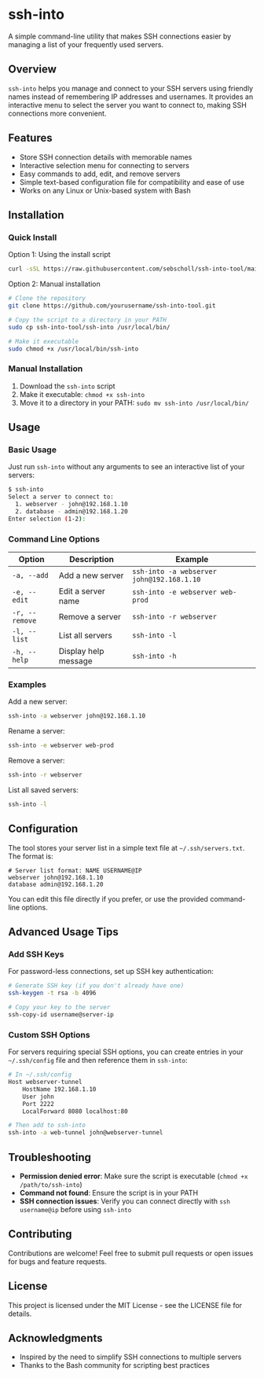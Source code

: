 # ssh-into

A simple command-line utility that makes SSH connections easier by managing a list of your frequently used servers.

## Overview

`ssh-into` helps you manage and connect to your SSH servers using friendly names instead of remembering IP addresses and usernames. It provides an interactive menu to select the server you want to connect to, making SSH connections more convenient.

## Features

- Store SSH connection details with memorable names
- Interactive selection menu for connecting to servers
- Easy commands to add, edit, and remove servers
- Simple text-based configuration file for compatibility and ease of use
- Works on any Linux or Unix-based system with Bash

## Installation

### Quick Install

Option 1: Using the install script
```bash
curl -sSL https://raw.githubusercontent.com/sebscholl/ssh-into-tool/main/install.sh | bash
```

Option 2: Manual installation
```bash
# Clone the repository
git clone https://github.com/yourusername/ssh-into-tool.git

# Copy the script to a directory in your PATH
sudo cp ssh-into-tool/ssh-into /usr/local/bin/

# Make it executable
sudo chmod +x /usr/local/bin/ssh-into
```

### Manual Installation

1. Download the `ssh-into` script
2. Make it executable: `chmod +x ssh-into`
3. Move it to a directory in your PATH: `sudo mv ssh-into /usr/local/bin/`

## Usage

### Basic Usage

Just run `ssh-into` without any arguments to see an interactive list of your servers:

```bash
$ ssh-into
Select a server to connect to:
  1. webserver - john@192.168.1.10
  2. database - admin@192.168.1.20
Enter selection (1-2):
```

### Command Line Options

| Option | Description | Example |
|--------|-------------|---------|
| `-a, --add` | Add a new server | `ssh-into -a webserver john@192.168.1.10` |
| `-e, --edit` | Edit a server name | `ssh-into -e webserver web-prod` |
| `-r, --remove` | Remove a server | `ssh-into -r webserver` |
| `-l, --list` | List all servers | `ssh-into -l` |
| `-h, --help` | Display help message | `ssh-into -h` |

### Examples

Add a new server:
```bash
ssh-into -a webserver john@192.168.1.10
```

Rename a server:
```bash
ssh-into -e webserver web-prod
```

Remove a server:
```bash
ssh-into -r webserver
```

List all saved servers:
```bash
ssh-into -l
```

## Configuration

The tool stores your server list in a simple text file at `~/.ssh/servers.txt`. The format is:

```
# Server list format: NAME USERNAME@IP
webserver john@192.168.1.10
database admin@192.168.1.20
```

You can edit this file directly if you prefer, or use the provided command-line options.

## Advanced Usage Tips

### Add SSH Keys

For password-less connections, set up SSH key authentication:

```bash
# Generate SSH key (if you don't already have one)
ssh-keygen -t rsa -b 4096

# Copy your key to the server
ssh-copy-id username@server-ip
```

### Custom SSH Options

For servers requiring special SSH options, you can create entries in your `~/.ssh/config` file and then reference them in `ssh-into`:

```bash
# In ~/.ssh/config
Host webserver-tunnel
    HostName 192.168.1.10
    User john
    Port 2222
    LocalForward 8080 localhost:80

# Then add to ssh-into
ssh-into -a web-tunnel john@webserver-tunnel
```

## Troubleshooting

- **Permission denied error**: Make sure the script is executable (`chmod +x /path/to/ssh-into`)
- **Command not found**: Ensure the script is in your PATH
- **SSH connection issues**: Verify you can connect directly with `ssh username@ip` before using `ssh-into`

## Contributing

Contributions are welcome! Feel free to submit pull requests or open issues for bugs and feature requests.

## License

This project is licensed under the MIT License - see the LICENSE file for details.

## Acknowledgments

- Inspired by the need to simplify SSH connections to multiple servers
- Thanks to the Bash community for scripting best practices